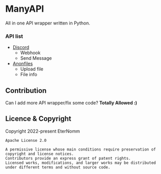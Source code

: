 # ManyAPI
All in one API wrapper written in Python.

### API list
- [Discord](https://discord.com)
  - Webhook
  - Send Message
- [Anonfiles](https://anonfiles.com)
  - Upload file
  - File info

## Contribution
Can I add more API wrapper/fix some code? **Totally Allowed :)**

## Licence & Copyright
Copyright 2022-present EterNomm
```
Apache License 2.0

A permissive license whose main conditions require preservation of copyright and license notices.
Contributors provide an express grant of patent rights.
Licensed works, modifications, and larger works may be distributed under different terms and without source code.
